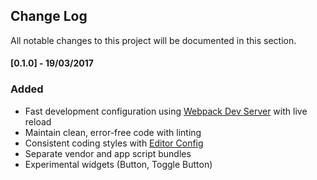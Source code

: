 ## Change Log
All notable changes to this project will be documented in this section.

#### [0.1.0] - 19/03/2017
### Added
- Fast development configuration using [Webpack Dev Server](https://github.com/webpack/webpack-dev-server) with live reload
- Maintain clean, error-free code with linting
- Consistent coding styles with [Editor Config](http://editorconfig.org)
- Separate vendor and app script bundles
- Experimental widgets (Button, Toggle Button)